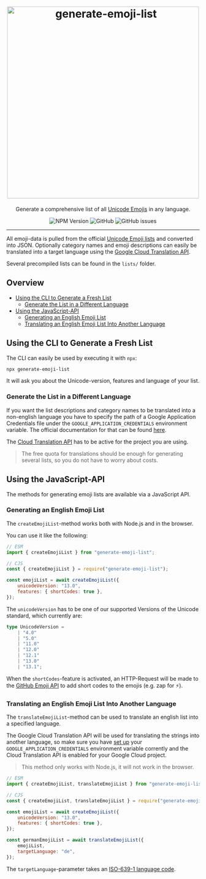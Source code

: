 <div align="center">
    <p align="center">
        <h1 align="center"><img src="https://raw.githubusercontent.com/leodr/generate-emoji-list/main/assets/logo.png" width="500px" alt="generate-emoji-list" /></h1>
    </p>
    <p align="center">
        Generate a comprehensive list of all <a href="https://unicode.org/emoji/charts/full-emoji-list.html">Unicode Emojis</a> in any language.
    </p>
    <p align="center">
        <img alt="NPM Version" src="https://img.shields.io/npm/v/generate-emoji-list?style=for-the-badge" />
        <img alt="GitHub" src="https://img.shields.io/github/license/leodr/generate-emoji-list?style=for-the-badge">
        <img alt="GitHub issues" src="https://img.shields.io/github/issues-raw/leodr/generate-emoji-list?style=for-the-badge">
    </p>
</div>

---

All emoji-data is pulled from the official
[Unicode Emoji lists](https://unicode.org/Public/emoji/) and converted into
JSON. Optionally category names and emoji descriptions can easily be translated
into a target language using the
[Google Cloud Translation API](https://cloud.google.com/translate).

Several precompiled lists can be found in the `lists/` folder.

## Overview

-   [Using the CLI to Generate a Fresh List](#using-the-cli-to-generate-a-fresh-list)
    -   [Generate the List in a Different Language](#generate-the-list-in-a-different-language)
-   [Using the JavaScript-API](#using-the-javascript-api)
    -   [Generating an English Emoji List](#generating-an-english-emoji-list)
    -   [Translating an English Emoji List Into Another Language](#translating-an-english-emoji-list-into-another-language)

## Using the CLI to Generate a Fresh List

The CLI can easily be used by executing it with `npx`:

```bash
npx generate-emoji-list
```

It will ask you about the Unicode-version, features and language of your list.

### Generate the List in a Different Language

If you want the list descriptions and category names to be translated into a
non-english language you have to specify the path of a Google Application
Credentials file under the `GOOGLE_APPLICATION_CREDENTIALS` environment
variable. The official documentation for that can be found
[here](https://cloud.google.com/docs/authentication/getting-started).

The [Cloud Translation API](https://cloud.google.com/translate) has to be active
for the project you are using.

> The free quota for translations should be enough for generating several lists,
> so you do not have to worry about costs.

## Using the JavaScript-API

The methods for generating emoji lists are available via a JavaScript API.

### Generating an English Emoji List

The `createEmojiList`-method works both with Node.js and in the browser.

You can use it like the following:

```js
// ESM
import { createEmojiList } from "generate-emoji-list";

// CJS
const { createEmojiList } = require("generate-emoji-list");

const emojiList = await createEmojiList({
    unicodeVersion: "13.0",
    features: { shortCodes: true },
});
```

The `unicodeVersion` has to be one of our supported Versions of the Unicode
standard, which currently are:

```ts
type UnicodeVersion =
    | "4.0"
    | "5.0"
    | "11.0"
    | "12.0"
    | "12.1"
    | "13.0"
    | "13.1";
```

When the `shortCodes`-feature is activated, an HTTP-Request will be made to the
[GitHub Emoji API](https://api.github.com/emojis) to add short codes to the
emojis (e.g. zap for ⚡️).

### Translating an English Emoji List Into Another Language

The `translateEmojiList`-method can be used to translate an english list into a
specified language.

The Google Cloud Translation API will be used for translating the strings into
another language, so make sure you have
[set up](https://cloud.google.com/docs/authentication/getting-started) your
`GOOGLE_APPLICATION_CREDENTIALS` environment variable corrently and the Cloud
Translation API is enabled for your Google Cloud project.

> This method only works with Node.js, it will not work in the browser.

```js
// ESM
import { createEmojiList, translateEmojiList } from "generate-emoji-list";

// CJS
const { createEmojiList, translateEmojiList } = require("generate-emoji-list");

const emojiList = await createEmojiList({
    unicodeVersion: "13.0",
    features: { shortCodes: true },
});

const germanEmojiList = await translateEmojiList({
    emojiList,
    targetLanguage: "de",
});
```

The `targetLanguage`-parameter takes an
[ISO-639-1 language code](https://en.wikipedia.org/wiki/List_of_ISO_639-1_codes).
